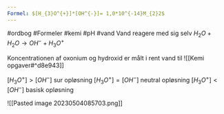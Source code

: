 ```yaml
---
Formel: $[H_{3}O^{+}]*[OH^{-}]= 1,0*10^{-14}M_{2}2$
---
```

#ordbog #Formeler #kemi #pH #vand
Vand reagere med sig selv
$H_{2}O+H_{2}O \to OH^{-}+ H_{3}O^+$


Koncentrationen af oxonium og hydroxid er målt i rent vand til
![[Kemi opgaver#^d8e943]]

$[H_{3 }O^{+}] > [OH^{-}]$    sur opløsning
$[H_{3 }O^{+}] = [OH^{-}]$    neutral opløsning
$[H_{3 }O^{+}] < [OH^{-}]$    basisk opløsning

![[Pasted image 20230504085703.png]]


